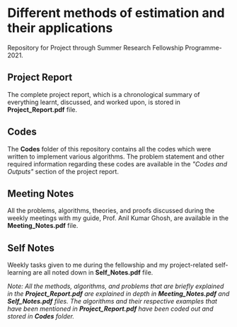# Different methods of estimation and their applications

Repository for Project through Summer Research Fellowship Programme-2021.

## Project Report

The complete project report, which is a chronological summary of everything learnt, discussed, and worked upon, is stored in **Project_Report.pdf** file.

## Codes

The **Codes** folder of this repository contains all the codes which were written to implement various algorithms. The problem statement and other required information regarding these codes are available in the *"Codes and Outputs"* section of the project report.

## Meeting Notes

All the problems, algorithms, theories, and proofs discussed during the weekly meetings with my guide, Prof. Anil Kumar Ghosh, are available in the **Meeting_Notes.pdf** file. 

## Self Notes
Weekly tasks given to me during the fellowship and my project-related self-learning are all noted down in **Self_Notes.pdf** file. 

*Note: All the methods, algorithms, and problems that are briefly explained in the **Project_Report.pdf** are explained in depth in  **Meeting_Notes.pdf** and **Self_Notes.pdf** files. The algorithms and their respective examples that have been mentioned in **Project_Report.pdf** have been coded out and stored in **Codes** folder.*
